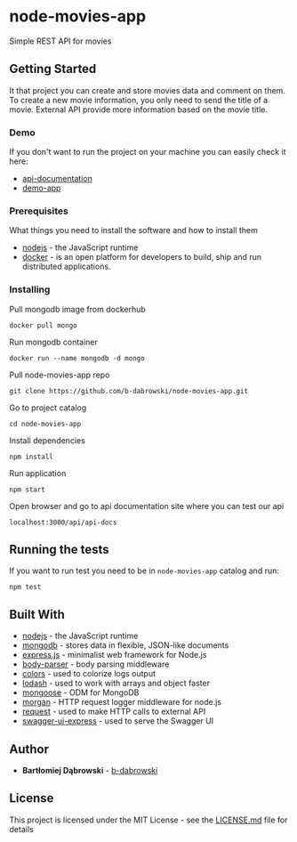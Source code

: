 # node-movies-app

Simple REST API for movies

## Getting Started

It that project you can create and store movies data and comment on them.  To create a new movie information, you only need to send the title of a movie. External API provide more information based on the movie title. 

### Demo
If you don't want to run the project on your machine you can easily check it here:
* [api-documentation](https://moviie-apii.herokuapp.com/api/api-docs/)
* [demo-app](https://moviie-apii.herokuapp.com/api/movies)

### Prerequisites
What things you need to install the software and how to install them

* [nodejs](https://nodejs.org/en/) - the JavaScript runtime
* [docker](https://www.docker.com/) - is an open platform for developers to build, ship and run distributed applications.

### Installing
Pull mongodb image from dockerhub
```
docker pull mongo
```
Run mongodb container
```
docker run --name mongodb -d mongo
```
Pull node-movies-app repo
```
git clone https://github.com/b-dabrowski/node-movies-app.git
```
Go to project catalog
```
cd node-movies-app
```
Install dependencies
```
npm install
```
Run application
```
npm start
```
Open browser and go to api documentation site where you can test our api
```
localhost:3000/api/api-docs
```

## Running the tests

If you want to run test you need to be in `node-movies-app` catalog and run:
```
npm test
```

## Built With

* [nodejs](https://nodejs.org/en/) - the JavaScript runtime
* [mongodb](https://www.mongodb.com/) - stores data in flexible, JSON-like documents
* [express.js](https://expressjs.com/) - minimalist web framework for Node.js
* [body-parser](https://www.npmjs.com/package/body-parser) - body parsing middleware
* [colors](https://www.npmjs.com/package/colors) - used to colorize logs output
* [lodash](https://www.npmjs.com/package/lodash) - used to work with arrays and object faster
* [mongoose](https://www.npmjs.com/package/mongoose) - ODM for MongoDB
* [morgan](https://www.npmjs.com/package/morgan) - HTTP request logger middleware for node.js
* [request](https://www.npmjs.com/package/request) - used to make HTTP calls to external API
* [swagger-ui-express](https://www.npmjs.com/package/swagger-ui-express) - used to serve the Swagger UI

## Author

* **Bartłomiej Dąbrowski** - [b-dabrowski](https://github.com/b-dabrowski)

## License

This project is licensed under the MIT License - see the [LICENSE.md](LICENSE.md) file for details
